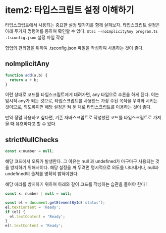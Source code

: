 # item2: 타입스크립트 설정 이해하기
타입스크립트에서 사용되는 중요한 설정 몇가지를 함께 살펴보자.
타입스크립트 설정은 아래 두가지 명령어를 통하여 확인할 수 있다.
`$tsc --noImplicityAny program.ts`
`.tsconfig.json` 설정 파일 작성

협업의 편리함을 위하여 .tsconfig.json 파일을 작성하여 사용하는 것이 좋다.

## noImplicitAny
```js
function add(a,b) {
  return a + b;
}
```
이런 상태로 코드를 타입스크립트에게 데려가면, any 타입으로 추론을 하게 된다. 이는 암시적 any가 되는 것으로, 타입스크립트를 사용한느 가장 주된 목적을 무력화 시키는 것이므로, 되도록이면 해당 설정은 켜 둔 채로 타입스크립트를 이용하는 것이 좋다.

만약 정말 사용하고 싶다면, 기존 자바스크립트로 작성했던 코드를 타입스크립트로 가져올 때 유효하다고 할 수 있다.

## strictNullChecks
```js
const x:number = null;
```
해당 코드에서 오류가 발생한다. 그 이유는 null 과 undefined가 마구마구 사용되는 것을 방지하기 위해서이다. 해당 설정을 꺼 두려면 명시적으로 의도를 나타내거나, null과 undefined의 출처를 명확히 밝혀야한다.

해당 에러를 방지하기 위하여 아래와 같이 코드를 작성하는 습관을 들여야 한다 !
```js
const x: number | null = null;
```
```js
const el = document.getElementById('status');
el.textContent = 'Ready';
if (el) {
  el.textContent = 'Ready';
}
el!.textContent = 'Ready';
```